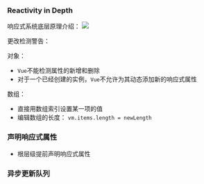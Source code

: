 ### Reactivity in Depth

响应式系统底层原理介绍：
![](https://vuejs.org/images/data.png)

更改检测警告：

对象：  
* `Vue`不能检测属性的新增和删除
* 对于一个已经创建的实例，`Vue`不允许为其动态添加新的响应式属性

数组：  
* 直接用数组索引设置某一项的值
* 编辑数组的长度： `vm.items.length = newLength`

### 声明响应式属性
* 根层级提前声明响应式属性


### 异步更新队列
